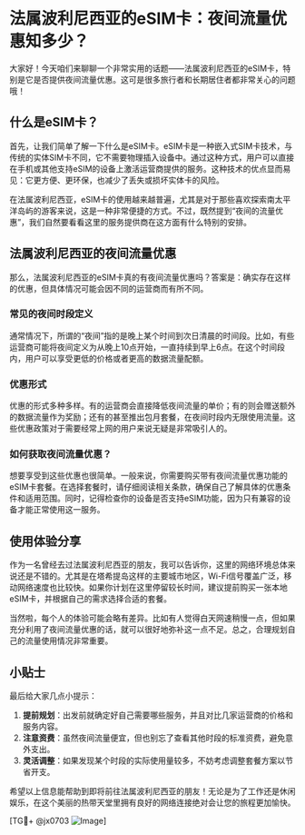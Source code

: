 # 法属波利尼西亚的eSIM卡：夜间流量优惠知多少？

大家好！今天咱们来聊聊一个非常实用的话题——法属波利尼西亚的eSIM卡，特别是它是否提供夜间流量优惠。这可是很多旅行者和长期居住者都非常关心的问题哦！

## 什么是eSIM卡？

首先，让我们简单了解一下什么是eSIM卡。eSIM卡是一种嵌入式SIM卡技术，与传统的实体SIM卡不同，它不需要物理插入设备中。通过这种方式，用户可以直接在手机或其他支持eSIM的设备上激活运营商提供的服务。这种技术的优点显而易见：它更方便、更环保，也减少了丢失或损坏实体卡的风险。

在法属波利尼西亚，eSIM卡的使用越来越普遍，尤其是对于那些喜欢探索南太平洋岛屿的游客来说，这是一种非常便捷的方式。不过，既然提到“夜间的流量优惠”，我们自然要看看这里的服务提供商在这方面有什么特别的安排。

## 法属波利尼西亚的夜间流量优惠

那么，法属波利尼西亚的eSIM卡真的有夜间流量优惠吗？答案是：确实存在这样的优惠，但具体情况可能会因不同的运营商而有所不同。

### 常见的夜间时段定义

通常情况下，所谓的“夜间”指的是晚上某个时间到次日清晨的时间段。比如，有些运营商可能将夜间定义为从晚上10点开始，一直持续到早上6点。在这个时间段内，用户可以享受更低的价格或者更高的数据流量配额。

### 优惠形式

优惠的形式多种多样。有的运营商会直接降低夜间流量的单价；有的则会赠送额外的数据流量作为奖励；还有的甚至推出包月套餐，在夜间时段内无限使用流量。这些优惠政策对于需要经常上网的用户来说无疑是非常吸引人的。

### 如何获取夜间流量优惠？

想要享受到这些优惠也很简单。一般来说，你需要购买带有夜间流量优惠功能的eSIM卡套餐。在选择套餐时，请仔细阅读相关条款，确保自己了解具体的优惠条件和适用范围。同时，记得检查你的设备是否支持eSIM功能，因为只有兼容的设备才能正常使用这一服务。

## 使用体验分享

作为一名曾经去过法属波利尼西亚的朋友，我可以告诉你，这里的网络环境总体来说还是不错的。尤其是在塔希提岛这样的主要城市地区，Wi-Fi信号覆盖广泛，移动网络速度也比较快。如果你计划在这里停留较长时间，建议提前购买一张本地eSIM卡，并根据自己的需求选择合适的套餐。

当然啦，每个人的体验可能会略有差异。比如有人觉得白天网速稍慢一点，但如果充分利用了夜间流量优惠的话，就可以很好地弥补这一点不足。总之，合理规划自己的流量使用情况非常重要。

## 小贴士

最后给大家几点小提示：

1. **提前规划**：出发前就确定好自己需要哪些服务，并且对比几家运营商的价格和服务内容。
2. **注意资费**：虽然夜间流量便宜，但也别忘了查看其他时段的标准资费，避免意外支出。
3. **灵活调整**：如果发现某个时段的实际使用量较多，不妨考虑调整套餐方案以节省开支。

希望以上信息能帮助到即将前往法属波利尼西亚的朋友！无论是为了工作还是休闲娱乐，在这个美丽的热带天堂里拥有良好的网络连接绝对会让您的旅程更加愉快。

[TG💪+ @jx0703 ![Image](https://github.com/user-attachments/assets/dbca1d08-cadb-493c-b0ec-ad6f7a83f270)]